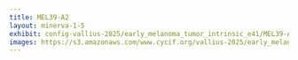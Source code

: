 ```yaml
---
title: MEL39-A2
layout: minerva-1-5
exhibit: config-vallius-2025/early_melanoma_tumor_intrinsic_e41/MEL39-A2
images: https://s3.amazonaws.com/www.cycif.org/vallius-2025/early_melanoma_tumor_intrinsic_e41/MEL39-A2
---
```

